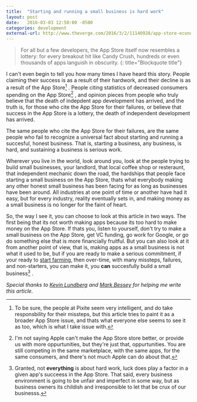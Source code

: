 ```yaml
---
title:  "Starting and running a small business is hard work"
layout: post
date:   2016-03-03 12:50:00 -0500
categories: development
external-url: http://www.theverge.com/2016/3/2/11140928/app-store-economy-apple-android-pixite-bankruptcy
---
```


>For all but a few developers, the App Store itself now resembles a lottery: for every breakout hit like Candy Crush, hundreds or even thousands of apps languish in obscurity. 
{: title="Blockquote title"}

I can't even begin to tell you how many times I have heard this story. People claiming their success is as a result of their hardwork, and their decline is as a result of the App Store[^1] . People citing statistics of decreased consumers spending on the App Store[^2] , and opinion pieces from people who truly believe that the death of indepdent app development has arrived, and the truth is, for those who cite the App Store for their failures, or believe that success in the App Store is a lottery, the death of independent development has arrived.

The same people who cite the App Store for their failures, are the same people who fail to recognize a universal fact about starting and running a succesful, honest business. That is, starting a business, any business, is hard, and sustaining a business is serious work. 

Wherever you live in the world, look around you, look at the people trying to build small businesses, your landlord, that local coffee shop or resteraunt, that independent mechanic down the road, the hardships that people face starting a small business on the App Store, thats what everybody making any other honest small business has been facing for as long as businesses have been around. All industries at one point of time or another have had it easy, but for every industry, reality eventually sets in, and making money as a small business is no longer for the faint of heart. 

So, the way I see it, you can choose to look at this article in two ways. The first being that its not worth making apps because its too hard to make money on the App Store. If thats you, listen to yourself, don't try to make a small business on the App Store, get VC funding, go work for Google, or go do something else that is more financially fruitful. But you can also look at it from another point of view, that is, making apps as a small business is not what it used to be, but if you are ready to make a serious commitment, if your ready to [start farming][shipley-farming], then over-time, with many missteps, failures, and non-starters, you can make it, you <b>can</b> succesfully build a small business[^3] .

<i>Special thanks to [Kevin Lundberg][kevin-site] and [Mark Bessey][mark-twitter] for helping me write this article.</i>

[shipley-farming]: http://blog.wilshipley.com/2011/04/success-and-farming-vs-mining.html
[mark-twitter]: https://twitter.com/mbessey
[kevin-site]: http://klundberg.com/

[^1]: To be sure, the people at Pixite seem very intelligent, and do take responsbility for their missteps, but this article tries to paint it as a broader App Store issue, and thats what everyone else seems to see it as too, which is what I take issue with. 

[^2]: I'm not saying Apple can't make the App Store store better, or provide us with more oppurtunities, but they're just that, oppurtunities. You are still competing in the same marketplace, with the same apps, for the same consumers, and there's not much Apple can do about that. 

[^3]: Granted, not <b>everything</b> is about hard work, luck does play a factor in a given app's succeess in the App Store. That said, every business environment is going to be unfair and imperfect in some way, but as business owners its childish and irresponsible to let that be crux of our businesss.  
